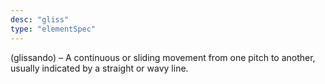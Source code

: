 ```yaml
---
desc: "gliss"
type: "elementSpec"
---
```


(glissando) – A continuous or sliding movement from one pitch to another, usually
indicated by a straight or wavy line.